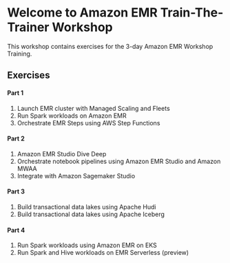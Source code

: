 # Welcome to Amazon EMR Train-The-Trainer Workshop

This workshop contains exercises for the 3-day Amazon EMR Workshop Training.

## Exercises

#### Part 1
1. Launch EMR cluster with Managed Scaling and Fleets
2. Run Spark workloads on Amazon EMR
3. Orchestrate EMR Steps using AWS Step Functions

#### Part 2
1. Amazon EMR Studio Dive Deep
2. Orchestrate notebook pipelines using Amazon EMR Studio and Amazon MWAA
3. Integrate with Amazon Sagemaker Studio

#### Part 3
1. Build transactional data lakes using Apache Hudi
2. Build transactional data lakes using Apache Iceberg

#### Part 4
1. Run Spark workloads using Amazon EMR on EKS
2. Run Spark and Hive workloads on EMR Serverless (preview)
<!-- 3. Integrate with AWS LakeFormation
4. Run Hive/Presto workloads on Amazon EMR
5. HBase on S3 -->
